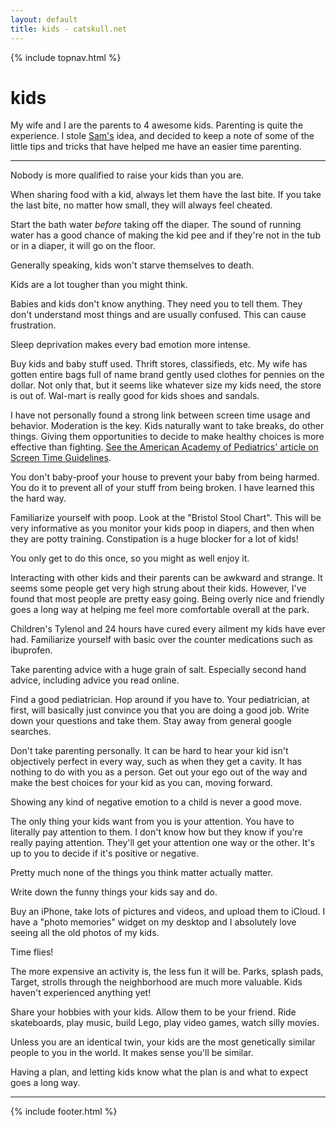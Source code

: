 ```yaml
---
layout: default
title: kids - catskull.net
---
```

{% include topnav.html %}

# kids

My wife and I are the parents to 4 awesome kids. Parenting is quite the experience. I stole [Sam's](https://samwarnick.com/debugging-kids/) idea, and decided to keep a note of some of the little tips and tricks that have helped me have an easier time parenting.

<hr>

Nobody is more qualified to raise your kids than you are.

When sharing food with a kid, always let them have the last bite. If you take the last bite, no matter how small, they will always feel cheated.

Start the bath water _before_ taking off the diaper. The sound of running water has a good chance of making the kid pee and if they're not in the tub or in a diaper, it will go on the floor.

Generally speaking, kids won't starve themselves to death.

Kids are a lot tougher than you might think.

Babies and kids don't know anything. They need you to tell them. They don't understand most things and are usually confused. This can cause frustration.

Sleep deprivation makes every bad emotion more intense.

Buy kids and baby stuff used. Thrift stores, classifieds, etc. My wife has gotten entire bags full of name brand gently used clothes for pennies on the dollar. Not only that, but it seems like whatever size my kids need, the store is out of. Wal-mart is really good for kids shoes and sandals.

I have not personally found a strong link between screen time usage and behavior. Moderation is the key. Kids naturally want to take breaks, do other things. Giving them opportunities to decide to make healthy choices is more effective than fighting. [See the American Academy of Pediatrics' article on Screen Time Guidelines](https://www.aap.org/en/patient-care/media-and-children/center-of-excellence-on-social-media-and-youth-mental-health/qa-portal/qa-portal-library/qa-portal-library-questions/screen-time-guidelines).

You don't baby-proof your house to prevent your baby from being harmed. You do it to prevent all of your stuff from being broken. I have learned this the hard way.

Familiarize yourself with poop. Look at the "Bristol Stool Chart". This will be very informative as you monitor your kids poop in diapers, and then when they are potty training. Constipation is a huge blocker for a lot of kids!

You only get to do this once, so you might as well enjoy it.

Interacting with other kids and their parents can be awkward and strange. It seems some people get very high strung about their kids. However, I've found that most people are pretty easy going. Being overly nice and friendly goes a long way at helping me feel more comfortable overall at the park.

Children's Tylenol and 24 hours have cured every ailment my kids have ever had. Familiarize yourself with basic over the counter medications such as ibuprofen.

Take parenting advice with a huge grain of salt. Especially second hand advice, including advice you read online.

Find a good pediatrician. Hop around if you have to. Your pediatrician, at first, will basically just convince you that you are doing a good job. Write down your questions and take them. Stay away from general google searches.

Don't take parenting personally. It can be hard to hear your kid isn't objectively perfect in every way, such as when they get a cavity. It has nothing to do with you as a person. Get out your ego out of the way and make the best choices for your kid as you can, moving forward.

Showing any kind of negative emotion to a child is never a good move.

The only thing your kids want from you is your attention. You have to literally pay attention to them. I don't know how but they know if you're really paying attention. They'll get your attention one way or the other. It's up to you to decide if it's positive or negative.

Pretty much none of the things you think matter actually matter.

Write down the funny things your kids say and do.

Buy an iPhone, take lots of pictures and videos, and upload them to iCloud. I have a "photo memories" widget on my desktop and I absolutely love seeing all the old photos of my kids.

Time flies!

The more expensive an activity is, the less fun it will be. Parks, splash pads, Target, strolls through the neighborhood are much more valuable. Kids haven't experienced anything yet!

Share your hobbies with your kids. Allow them to be your friend. Ride skateboards, play music, build Lego, play video games, watch silly movies.

Unless you are an identical twin, your kids are the most genetically similar people to you in the world. It makes sense you'll be similar.

Having a plan, and letting kids know what the plan is and what to expect goes a long way.

<hr class="final">
<div style="text-align:center;">
  <page-likes></page-likes>
</div>
<page-replies open default="https://catskull.net/public/images/outlook_express-4.png"></page-replies>

{% include footer.html %}

<script src="https://catskull.net/public/js/components/replies.js"></script>
<script src="https://catskull.net/public/js/components/likes.js"></script>
